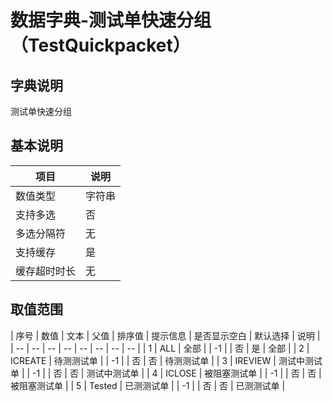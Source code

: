 # 数据字典-测试单快速分组（TestQuickpacket）
## 字典说明
测试单快速分组

## 基本说明
| 项目 | 说明 |
| -- | -- |
| 数值类型 | 字符串 |
| 支持多选 | 否 |
| 多选分隔符 | 无 |
| 支持缓存 | 是 |
| 缓存超时时长 | 无 |

## 取值范围
| 序号 | 数值 | 文本 | 父值 | 排序值 | 提示信息 | 是否显示空白 | 默认选择 | 说明 |
| -- | -- | -- | -- | -- | -- | -- | -- |
| 1 | ALL | 全部 |  | -1 |  | 否 | 是 | 全部 |
| 2 | ICREATE | 待测测试单 |  | -1 |  | 否 | 否 | 待测测试单 |
| 3 | IREVIEW | 测试中测试单 |  | -1 |  | 否 | 否 | 测试中测试单 |
| 4 | ICLOSE | 被阻塞测试单 |  | -1 |  | 否 | 否 | 被阻塞测试单 |
| 5 | Tested | 已测测试单 |  | -1 |  | 否 | 否 | 已测测试单 |

